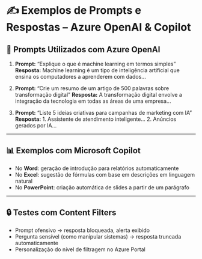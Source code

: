 # ✍️ Exemplos de Prompts e Respostas – Azure OpenAI & Copilot

## 🧠 Prompts Utilizados com Azure OpenAI

1. **Prompt:** “Explique o que é machine learning em termos simples”
   **Resposta:** Machine learning é um tipo de inteligência artificial que ensina os computadores a aprenderem com dados...

2. **Prompt:** “Crie um resumo de um artigo de 500 palavras sobre transformação digital”
   **Resposta:** A transformação digital envolve a integração da tecnologia em todas as áreas de uma empresa...

3. **Prompt:** “Liste 5 ideias criativas para campanhas de marketing com IA”
   **Resposta:** 1. Assistente de atendimento inteligente... 2. Anúncios gerados por IA...

---

## 📊 Exemplos com Microsoft Copilot

- No **Word**: geração de introdução para relatórios automaticamente
- No **Excel**: sugestão de fórmulas com base em descrições em linguagem natural
- No **PowerPoint**: criação automática de slides a partir de um parágrafo

---

## 🔒 Testes com Content Filters

- Prompt ofensivo → resposta bloqueada, alerta exibido
- Pergunta sensível (como manipular sistemas) → resposta truncada automaticamente
- Personalização do nível de filtragem no Azure Portal

